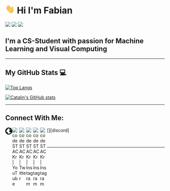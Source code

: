 # [<img src="https://raw.githubusercontent.com/ABSphreak/ABSphreak/master/gifs/Hi.gif" width="30px">][website] Hi I'm Fabian
[<img height="30" src="https://img.shields.io/badge/twitter-%231DA1F2.svg?&style=for-the-badge&logo=twitter&logoColor=white" />][twitter]
[<img height="30" src = "https://img.shields.io/badge/Youtube-%23E4405F.svg?&style=for-the-badge&logo=Youtube&logoColor=white">][Youtube] 
[<img height="30" src="https://img.shields.io/badge/DEV.TO-%230A0A0A.svg?&style=for-the-badge&logo=dev-dot-to&logoColor=white" />][devto]

## I'm a CS-Student with passion for Machine Learning and Visual Computing
---

## My GitHub Stats 💻

[![Top Langs](https://github-readme-stats.vercel.app/api/top-langs/?username=FabianSchick1&hide=java,html,css&theme=dracula)](https://github.com/anuraghazra/github-readme-stats)

[![Catalin's GitHub stats](https://github-readme-stats.vercel.app/api?username=FabianSchick1&theme=dracula)](https://github.com/anuraghazra/github-readme-stats)


[twitter]: https://twitter.com/FabianSchick4
[youtube]: https://www.youtube.com/channel/UC1IcUHuLh95wFYFNXJT79pw
[website]: https://google.de
[devto]: https://dev.to/fabianschick1
[instagram]: https://www.instagram.com/fabianschick1/
[linkedIn]: https://www.linkedin.com/in/fabian-schick-692a4118a
[xing]: https://www.xing.com/profile/Fabian_Schick18/cv

---

## Connect With Me:

[<img align="left" alt="codeSTACKr.com" width="22px" src="https://raw.githubusercontent.com/iconic/open-iconic/master/svg/globe.svg" />][website]
[<img align="left" alt="codeSTACKr | YouTube" width="22px" src="https://cdn.jsdelivr.net/npm/simple-icons@v3/icons/youtube.svg" />][youtube]
[<img align="left" alt="codeSTACKr | Twitter" width="22px" src="https://cdn.jsdelivr.net/npm/simple-icons@v3/icons/twitter.svg" />][twitter]
[<img align="left" alt="codeSTACKr | Instagram" width="22px" src="https://cdn.jsdelivr.net/npm/simple-icons@v3/icons/instagram.svg" />][instagram]
[<img align="left" alt="codeSTACKr | Instagram" width="22px" src="https://cdn.jsdelivr.net/npm/simple-icons@v3/icons/discord.svg" />][discord]
[<img align="left" alt="codeSTACKr | Instagram" width="22px" src="https://cdn.jsdelivr.net/npm/simple-icons@v3/icons/dev-dot-to.svg" />][devto]

<br />

---




